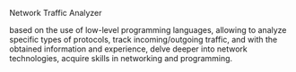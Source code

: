 Network Traffic Analyzer 

based on the use of low-level programming languages, allowing to analyze specific types of protocols, 
track incoming/outgoing traffic, and with the obtained information and experience, 
delve deeper into network technologies, acquire skills in networking and programming.
